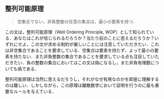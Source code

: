 ## 整列可能原理

> 空集合でない，非負整数の任意の集合は，最小の要素を持つ．

この文は，整列可能原理（Well Ordering Principle, WOP）として知られている．あなたはこれが信じられるだろうか？当たり前のことに思えるだろうか？いずれにせよ，この文が求める制約が厳しいことには注意していただきたい．これは非空集合であることを要求している．空集合は要素を持たず，よって最小の要素を持たない．また非負整数の集合であることを要求している点も注目していただきたい．負の整数の集合においてはこの文は偽になるし，また非負有理数についても偽である．

整列可能原理は当然に思えるだろうし，それがなぜ有用なのかを即座に理解するのは難しい．しかしながら，この原理は離散数学において証明を行うのに最も重要なルールを与えている．
